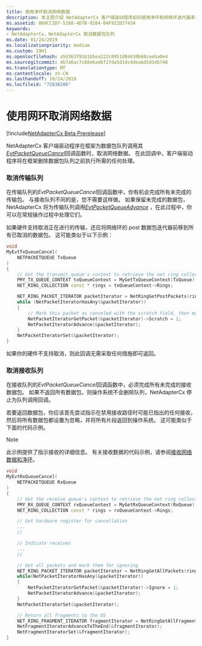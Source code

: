 ```yaml
---
title: 使用净环取消网络数据
description: 本主题介绍 NetAdapterCx 客户端驱动程序如何使用净环和网络环迭代器来取消网络数据。
ms.assetid: 009CC1D7-5168-4D7B-9284-04F922D37434
keywords:
- NetAdapterCx，NetAdapterCx 取消数据包队列
ms.date: 01/24/2019
ms.localizationpriority: medium
ms.custom: 19H1
ms.openlocfilehash: a5d363f9161b5ea322c0951d84430b68ceeba0e4
ms.sourcegitcommit: 4b7a6ac7c68e6ad6f27da5d1dc4deabd5d34b748
ms.translationtype: MT
ms.contentlocale: zh-CN
ms.lasthandoff: 10/24/2019
ms.locfileid: "72838286"
---
```

# <a name="canceling-network-data-with-net-rings"></a>使用网环取消网络数据

[!include[NetAdapterCx Beta Prerelease](../netcx-beta-prerelease.md)]

NetAdapterCx 客户端驱动程序在框架为数据包队列调用其[*EvtPacketQueueCancel*](https://docs.microsoft.com/windows-hardware/drivers/ddi/netpacketqueue/nc-netpacketqueue-evt_packet_queue_cancel)回调函数时，取消网络数据。 在此回调中，客户端驱动程序将在框架删除数据包队列之前执行所需的任何处理。

### <a name="canceling-a-transmit-queue"></a>取消传输队列

在传输队列的*EvtPacketQueueCancel*回调函数中，你有机会完成所有未完成的传输包。 与接收队列不同的是，您不需要这样做。 如果保留未完成的数据包，NetAdapterCx 将为传输队列调用[*EvtPacketQueueAdvance*](https://docs.microsoft.com/windows-hardware/drivers/ddi/netpacketqueue/nc-netpacketqueue-evt_packet_queue_advance) ，在此过程中，你可以在常规操作过程中处理它们。

如果硬件支持取消正在进行的传输，还应将网络环的 post 数据包迭代器前移到所有已取消的数据包。 这可能类似于以下示例：

```C++
void
MyEvtTxQueueCancel(
    NETPACKETQUEUE TxQueue
)
{
    // Get the transmit queue's context to retrieve the net ring collection
    PMY_TX_QUEUE_CONTEXT txQueueContext = MyGetTxQueueContext(TxQueue);
    NET_RING_COLLECTION const * rings = txQueueContext->Rings;

    NET_RING_PACKET_ITERATOR packetIterator = NetRingGetPostPackets(rings);
    while (NetPacketIteratorHasAny(&packetIterator))
    {
        // Mark this packet as canceled with the scratch field, then move past it
        NetPacketIteratorGetPacket(&packetIterator)->Scratch = 1;
        NetPacketIteratorAdvance(&packetIterator);
    }
    NetPacketIteratorSet(&packetIterator);
}
```

如果你的硬件不支持取消，则此回调无需采取任何措施即可返回。

### <a name="canceling-a-receive-queue"></a>取消接收队列

在接收队列的*EvtPacketQueueCancel*回调函数中，必须完成所有未完成的接收数据包。 如果不返回所有数据包，则操作系统不会删除队列，NetAdapterCx 停止为队列调用回调。 

若要返回数据包，你应该首先尝试指示在禁用接收路径时可能已指出的任何接收，然后将所有数据包都设置为忽略，并将所有片段返回到操作系统。 这可能类似于下面的代码示例。

> [!NOTE]
> 此示例提供了指示接收的详细信息。 有关接收数据的代码示例，请参阅[接收网络数据和净环](receiving-network-data-with-net-rings.md)。

```C++
void
MyEvtRxQueueCancel(
    NETPACKETQUEUE RxQueue
)
{
    // Get the receive queue's context to retrieve the net ring collection
    PMY_RX_QUEUE_CONTEXT rxQueueContext = MyGetRxQueueContext(RxQueue);
    NET_RING_COLLECTION const * rings = rxQueueContext->Rings;

    // Set hardware register for cancellation
    ...
    //

    // Indicate receives
    ...
    //

    // Get all packets and mark them for ignoring
    NET_RING_PACKET_ITERATOR packetIterator = NetRingGetAllPackets(rings);
    while(NetPacketIteratorHasAny(&packetIterator))
    {
        NetPacketIteratorGetPacket(&packetIterator)->Ignore = 1;
        NetPacketIteratorAdvance(&packetIterator);
    }
    NetPacketIteratorSet(&packetIterator);

    // Return all fragments to the OS
    NET_RING_FRAGMENT_ITERATOR fragmentIterator = NetRingGetAllFragments(rings);
    NetFragmentIteratorAdvanceToTheEnd(&fragmentIterator);
    NetFragmentIteratorSet(&fragmentIterator);
}
```
